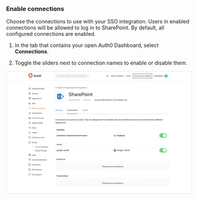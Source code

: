 ### Enable connections

Choose the connections to use with your SSO integration. Users in enabled connections will be allowed to log in to SharePoint. By default, all configured connections are enabled.

1. In the tab that contains your open Auth0 Dashboard, select **Connections**.

2. Toggle the sliders next to connection names to enable or disable them.

![Enable/Disable Connections](/media/articles/dashboard/sso-integrations/settings-connections-sharepoint.png)